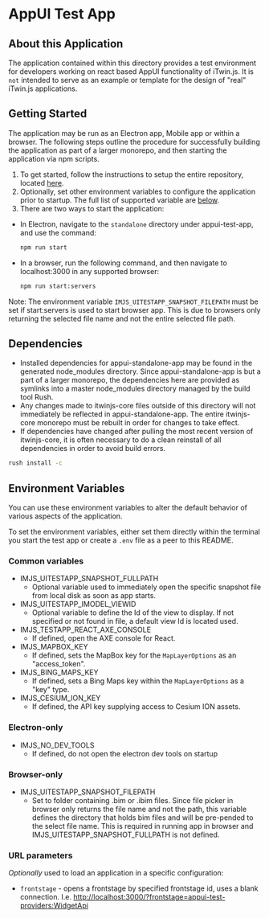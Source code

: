# AppUI Test App

## About this Application

The application contained within this directory provides a test environment for developers working on react based AppUI functionality of iTwin.js. It is `not` intended to serve as an example or template for the design of "real" iTwin.js applications.

## Getting Started

The application may be run as an Electron app, Mobile app or within a browser. The following steps outline the procedure for successfully building the application as part of a larger monorepo, and then starting the application via npm scripts.

1. To get started, follow the instructions to setup the entire repository, located [here](../../../README.md#build-instructions).
2. Optionally, set other environment variables to configure the application prior to startup. The full list of supported variable are [below](#environment-variables).
3. There are two ways to start the application:

- In Electron, navigate to the `standalone` directory under appui-test-app, and use the command:

  ```cmd
  npm run start
  ```

- In a browser, run the following command, and then navigate to localhost:3000 in any supported browser:

  ```cmd
  npm run start:servers
  ```

Note: The environment variable `IMJS_UITESTAPP_SNAPSHOT_FILEPATH` must be set if start:servers is used to start browser app. This is due to browsers only returning the selected file name and not the entire selected file path.

## Dependencies

- Installed dependencies for appui-standalone-app may be found in the generated node_modules directory. Since appui-standalone-app is but a part of a larger monorepo, the dependencies here are provided as symlinks into a master node_modules directory managed by the build tool Rush.
- Any changes made to itwinjs-core files outside of this directory will not immediately be reflected in appui-standalone-app. The entire itwinjs-core monorepo must be rebuilt in order for changes to take effect.
- If dependencies have changed after pulling the most recent version of itwinjs-core, it is often necessary to do a clean reinstall of all dependencies in order to avoid build errors.

```cmd
rush install -c
```

## Environment Variables

You can use these environment variables to alter the default behavior of various aspects of the application.

To set the environment variables, either set them directly within the terminal you start the test app or create a `.env` file as a peer to this README.

### Common variables

- IMJS_UITESTAPP_SNAPSHOT_FULLPATH
  - Optional variable used to immediately open the specific snapshot file from local disk as soon as app starts.
- IMJS_UITESTAPP_IMODEL_VIEWID
  - Optional variable to define the Id of the view to display. If not specified or not found in file, a default view Id is located used.
- IMJS_TESTAPP_REACT_AXE_CONSOLE
  - If defined, open the AXE console for React.
- IMJS_MAPBOX_KEY
  - If defined, sets the MapBox key for the `MapLayerOptions` as an "access_token".
- IMJS_BING_MAPS_KEY
  - If defined, sets a Bing Maps key within the `MapLayerOptions` as a "key" type.
- IMJS_CESIUM_ION_KEY
  - If defined, the API key supplying access to Cesium ION assets.

### Electron-only

- IMJS_NO_DEV_TOOLS
  - If defined, do not open the electron dev tools on startup

### Browser-only

- IMJS_UITESTAPP_SNAPSHOT_FILEPATH
  - Set to folder containing .bim or .ibim files. Since file picker in browser only returns the file name and not the path, this variable defines the directory that holds bim files and will be pre-pended to the select file name. This is required in running app in browser and IMJS_UITESTAPP_SNAPSHOT_FULLPATH is not defined.

### URL parameters

_Optionally_ used to load an application in a specific configuration:

- `frontstage` - opens a frontstage by specified frontstage id, uses a blank connection. I.e. <http://localhost:3000/?frontstage=appui-test-providers:WidgetApi>
